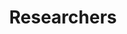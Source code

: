 ---
layout: member
title: Researchers
name: "Fernanda Gomes"
nickname: "fernandagomes"
role: "Ph.D. student"
social_links:
- name: Email
  url: "XXXX"
- name: Website
  url: "https://fernandagomes83.github.io/"
- name: GitHub
  url: "fernandagomes83"
- name: ORCID
  url: "https://orcid.org/0000-0001-9583-681X"
bio: "..."
research_interests:
  - "..."
education:
- degree: "XXXXX"
  institution: "XXXX"
  year: "XXXX"
current_research: "Currently I am working with..."
---